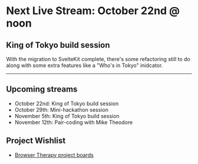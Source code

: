 # Next Live Stream: October 22nd @ noon
## King of Tokyo build session
With the migration to SvelteKit complete, there's some refactoring still to do along with some extra features like a "Who's in Tokyo" inidcator.

---

## Upcoming streams
- October 22nd: King of Tokyo build session
- October 29th: Mini-hackathon session
- November 5th: King of Tokyo build session
- November 12th: Pair-coding with Mike Theodore

## Project Wishlist
- [Browser Therapy project boards](https://github.com/orgs/browsertherapy/projects)
